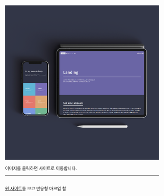 <a href="https://hyemin12.github.io/responsive-webstie-phantom/" target="_blank"><img src="./responsive4.png" /></a>

이미지를 클릭하면 사이트로 이동합니다.

---

<br>
<a href="https://html5up.net/phantom" target="_blank">원 사이트</a>를 보고 반응형 마크업 함
